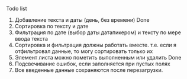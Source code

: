 Todo list

1. Добавление текста и даты (день, без времени) Done
2. Сортировка по тексту и дате
3. Фильтрация по дате (выбор даты датапикером) и тексту по мере ввода текста
4. Сортировка и фильтрация должны работать вместе. т.е. если я отфильтровал данные, то могу сортировать только их
5. Элемент листа можно пометить выполненным или удалить Done
6. Подсвечивание ошибок, если заполняется при пустых полях
7. Все введенные данные сохраняются после перезагрузки.
